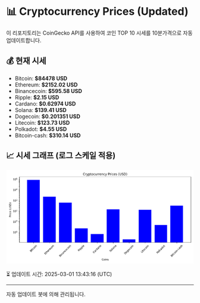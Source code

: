 
# 📊 Cryptocurrency Prices (Updated)

이 리포지토리는 CoinGecko API를 사용하여 코인 TOP 10 시세를 10분가격으로 자동 업데이트합니다.

## 💰 현재 시세
- Bitcoin: **$84478 USD**
- Ethereum: **$2152.02 USD**
- Binancecoin: **$595.58 USD**
- Ripple: **$2.15 USD**
- Cardano: **$0.62974 USD**
- Solana: **$139.41 USD**
- Dogecoin: **$0.201351 USD**
- Litecoin: **$123.73 USD**
- Polkadot: **$4.55 USD**
- Bitcoin-cash: **$310.14 USD**

## 📈 시세 그래프 (로그 스케일 적용)
![Crypto Prices](crypto_prices.png)

⏳ 업데이트 시간: 2025-03-01 13:43:16 (UTC)

---
자동 업데이트 봇에 의해 관리됩니다.
